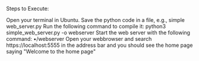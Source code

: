 Steps to Execute:

Open your terminal in Ubuntu.
Save the python code in a file, e.g., simple web_server.py
Run the following command to compile it: python3 simple_web_server.py -o webserver
Start the web server with the following command: •/webserver
Open your webbrowser and search https://localhost:5555 in the address bar and you should see the home page saying "Welcome to the home page"
